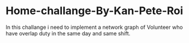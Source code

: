 # Home-challange-By-Kan-Pete-Roi
In this challange i need to implement a network graph of Volunteer who have overlap duty in the same day and same shift.
